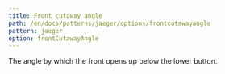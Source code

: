 ```yaml
---
title: Front cutaway angle
path: /en/docs/patterns/jaeger/options/frontcutawayangle
pattern: jaeger
option: frontCutawayAngle
---
```


The angle by which the front opens up below the lower button.